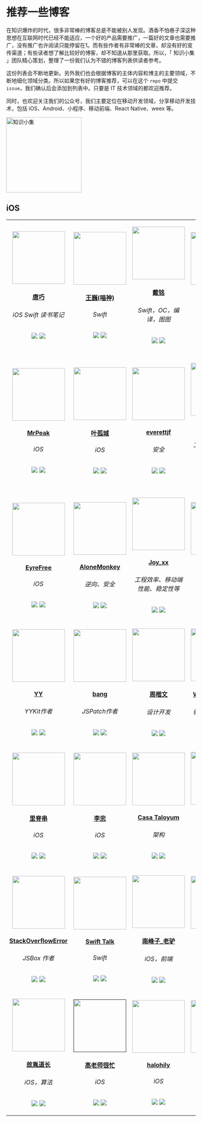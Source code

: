 # 推荐一些博客

在知识爆炸的时代，很多非常棒的博客总是不能被别人发现。酒香不怕巷子深这种思想在互联网时代已经不能适应，一个好的产品需要推广，一篇好的文章也需要推广，没有推广也许阅读只能停留在1。而有些作者有非常棒的文章，却没有好的宣传渠道；有些读者想了解比较好的博客，却不知道从那里获取。所以，「 知识小集 」团队精心策划，整理了一份我们认为不错的博客列表供读者参考。

这份列表会不断地更新。另外我们也会根据博客的主体内容和博主的主要领域，不断地细化领域分类。所以如果您有好的博客推荐，可以在这个 `repo` 中提交 `issue`，我们确认后会添加到列表中。只要是 IT 技术领域的都欢迎推荐。

同时，也欢迎关注我们的公众号，我们主要定位在移动开发领域，分享移动开发技术，包括 iOS、Android、小程序、移动前端、React Native、weex 等。

<img src="https://raw.githubusercontent.com/iOS-Tips/iOS-tech-set/master/images/qrcode.jpg" title="知识小集" width="200"/>

## iOS



<table>

<tr>

<td id='唐巧' style='width:180px'>
<p align='center'><a href='http://blog.devtang.com/'><img src='https://tva4.sinaimg.cn/crop.0.2.1242.1242.180/65dc76a3jw8exkme9y57dj20yi0ymabn.jpg' height='140' width='140'/></a></p>
<h4 align='center'><a href='http://blog.devtang.com/'>唐巧</a></h4>
<h6 align='center'>iOS Swift 读书笔记</h6>
<p align='center'>
<a href='https://weibo.com/tangqiaoboy'><img src='https://github.com/awesome-tips/blogs/blob/master/assets/weibo.png?raw=true' /></a>
<a href='https://github.com/tangqiaoboy'><img src='https://github.com/awesome-tips/blogs/blob/master/assets/github.png?raw=true' /></a>
</p>

<td id='王巍(喵神)' style='width:180px'>
<p align='center'><a href='https://onevcat.com/'><img src='https://tva3.sinaimg.cn/crop.0.0.180.180.180/83bbf18djw1e8qgp5bmzyj2050050aa8.jpg' height='140' width='140'/></a></p>
<h4 align='center'><a href='https://onevcat.com/'>王巍(喵神)</a></h4>
<h6 align='center'>Swift</h6>
<p align='center'>
<a href='https://weibo.com/onevcat'><img src='https://github.com/awesome-tips/blogs/blob/master/assets/weibo.png?raw=true' /></a>
<a href='https://github.com/onevcat'><img src='https://github.com/awesome-tips/blogs/blob/master/assets/github.png?raw=true' /></a>
</p>

<td id='戴铭' style='width:180px'>
<p align='center'><a href='http://t.cn/RSjPCJ6'><img src='http://t.cn/RuP8lEI' height='140' width='140'/></a></p>
<h4 align='center'><a href='http://t.cn/RSjPCJ6'>戴铭</a></h4>
<h6 align='center'>Swift，OC，编译，图图</h6>
<p align='center'>
<a href='http://weibo.com/allstarming'><img src='https://github.com/awesome-tips/blogs/blob/master/assets/weibo.png?raw=true' /></a>
<a href='http://t.cn/RuP8lEx'><img src='https://github.com/awesome-tips/blogs/blob/master/assets/github.png?raw=true' /></a>
</p>

<td id='iOS程序犭袁' style='width:180px'>
<p align='center'><a href='https://www.jianshu.com/u/96a14318a4de'><img src='https://tva1.sinaimg.cn/crop.0.0.511.511.180/64dfd849gw1ep43ip52qlj20e80e840a.jpg' height='140' width='140'/></a></p>
<h4 align='center'><a href='https://www.jianshu.com/u/96a14318a4de'>iOS程序犭袁</a></h4>
<h6 align='center'>iOS</h6>
<p align='center'>
<a href='https://weibo.com/luohanchenyilong'><img src='https://github.com/awesome-tips/blogs/blob/master/assets/weibo.png?raw=true' /></a>
<a href='https://github.com/ChenYilong'><img src='https://github.com/awesome-tips/blogs/blob/master/assets/github.png?raw=true' /></a>
</p>

<td id='折腾范儿_味精' style='width:180px'>
<p align='center'><a href='http://awhisper.github.io/?from=inf&wvr=5&loc=infblog'><img src='https://tvax3.sinaimg.cn/crop.0.0.512.512.180/678c3e91ly8fpc40w5yfjj20e80e8dg5.jpg' height='140' width='140'/></a></p>
<h4 align='center'><a href='http://awhisper.github.io/?from=inf&wvr=5&loc=infblog'>折腾范儿_味精</a></h4>
<h6 align='center'>iOS，大前端</h6>
<p align='center'>
<a href='https://weibo.com/agvicking'><img src='https://github.com/awesome-tips/blogs/blob/master/assets/weibo.png?raw=true' /></a>
<a href='https://github.com/Awhisper'><img src='https://github.com/awesome-tips/blogs/blob/master/assets/github.png?raw=true' /></a>
</p>

</tr>

<tr>

<td id='MrPeak' style='width:180px'>
<p align='center'><a href='http://mrpeak.cn'><img src='https://avatars0.githubusercontent.com/u/5007149?s=400&u=a1d0743e131c5de433fe0007b003b529854bfeb0&v=4' height='140' width='140'/></a></p>
<h4 align='center'><a href='http://mrpeak.cn'>MrPeak</a></h4>
<h6 align='center'>iOS</h6>
<p align='center'>
<a href='https://weibo.com/1993445913/profile'><img src='https://github.com/awesome-tips/blogs/blob/master/assets/weibo.png?raw=true' /></a>
<a href='https://github.com/music4kid'><img src='https://github.com/awesome-tips/blogs/blob/master/assets/github.png?raw=true' /></a>
</p>

<td id='叶孤城' style='width:180px'>
<p align='center'><a href='https://zhuanlan.zhihu.com/zangqilong'><img src='https://tvax4.sinaimg.cn/crop.0.0.1242.1242.180/55c06004ly8fk0tddvcivj20yi0yin0t.jpg' height='140' width='140'/></a></p>
<h4 align='center'><a href='https://zhuanlan.zhihu.com/zangqilong'>叶孤城</a></h4>
<h6 align='center'>iOS</h6>
<p align='center'>
<a href='https://weibo.com/u/1438670852'><img src='https://github.com/awesome-tips/blogs/blob/master/assets/weibo.png?raw=true' /></a>
<a href='https://github.com/Zangqilong'><img src='https://github.com/awesome-tips/blogs/blob/master/assets/github.png?raw=true' /></a>
</p>

<td id='everettjf' style='width:180px'>
<p align='center'><a href='https://everettjf.github.io'><img src='https://everettjf.github.io/images/everettjf.png' height='140' width='140'/></a></p>
<h4 align='center'><a href='https://everettjf.github.io'>everettjf</a></h4>
<h6 align='center'>安全</h6>
<p align='center'>
<a href='https://weibo.com/everettjf'><img src='https://github.com/awesome-tips/blogs/blob/master/assets/weibo.png?raw=true' /></a>
<a href='https://github.com/everettjf'><img src='https://github.com/awesome-tips/blogs/blob/master/assets/github.png?raw=true' /></a>
</p>

<td id='bestswifter' style='width:180px'>
<p align='center'><a href='https://github.com/bestswifter/blog'><img src='https://avatars3.githubusercontent.com/u/8394612' height='140' width='140'/></a></p>
<h4 align='center'><a href='https://github.com/bestswifter/blog'>bestswifter</a></h4>
<h6 align='center'>工程化、全栈、效率</h6>
<p align='center'>
<a href='https://weibo.com/bestswifter'><img src='https://github.com/awesome-tips/blogs/blob/master/assets/weibo.png?raw=true' /></a>
<a href='https://github.com/bestswifter'><img src='https://github.com/awesome-tips/blogs/blob/master/assets/github.png?raw=true' /></a>
</p>

<td id='halfrost' style='width:180px'>
<p align='center'><a href='https://github.com/halfrost/Halfrost-Field'><img src='https://ob6mci30g.qnssl.com/me.jpg' height='140' width='140'/></a></p>
<h4 align='center'><a href='https://github.com/halfrost/Halfrost-Field'>halfrost</a></h4>
<h6 align='center'>iOS，前端，后端，golang，Machine Learning</h6>
<p align='center'>
<a href='https://weibo.com/halfrost'><img src='https://github.com/awesome-tips/blogs/blob/master/assets/weibo.png?raw=true' /></a>
<a href='https://github.com/halfrost'><img src='https://github.com/awesome-tips/blogs/blob/master/assets/github.png?raw=true' /></a>
</p>

</tr>

<tr>

<td id='EyreFree' style='width:180px'>
<p align='center'><a href='https://www.eyrefree.org/'><img src='https://avatars0.githubusercontent.com/u/10757132?s=460&v=4' height='140' width='140'/></a></p>
<h4 align='center'><a href='https://www.eyrefree.org/'>EyreFree</a></h4>
<h6 align='center'>iOS</h6>
<p align='center'>
<a href='https://weibo.com/eyrefree777'><img src='https://github.com/awesome-tips/blogs/blob/master/assets/weibo.png?raw=true' /></a>
<a href='https://github.com/EyreFree'><img src='https://github.com/awesome-tips/blogs/blob/master/assets/github.png?raw=true' /></a>
</p>

<td id='AloneMonkey' style='width:180px'>
<p align='center'><a href='http://www.alonemonkey.com'><img src='https://tva4.sinaimg.cn/crop.0.6.315.315.180/6227738egw1ecj9s3fekaj208t0913yx.jpg' height='140' width='140'/></a></p>
<h4 align='center'><a href='http://www.alonemonkey.com'>AloneMonkey</a></h4>
<h6 align='center'>逆向、安全</h6>
<p align='center'>
<a href='https://weibo.com/xiaoqing28'><img src='https://github.com/awesome-tips/blogs/blob/master/assets/weibo.png?raw=true' /></a>
<a href='https://github.com/AloneMonkey'><img src='https://github.com/awesome-tips/blogs/blob/master/assets/github.png?raw=true' /></a>
</p>

<td id='Joy_xx' style='width:180px'>
<p align='center'><a href='https://juejin.im/user/5656f11760b28da566412f03'><img src='https://upload-images.jianshu.io/upload_images/852671-ea9d77e88a4e7fbc.png?imageMogr2/auto-orient/strip%7CimageView2/2/w/1240' height='140' width='140'/></a></p>
<h4 align='center'><a href='https://juejin.im/user/5656f11760b28da566412f03'>Joy_xx</a></h4>
<h6 align='center'>工程效率、移动端性能、稳定性等</h6>
<p align='center'>
<a href='https://weibo.com/5419850564'><img src='https://github.com/awesome-tips/blogs/blob/master/assets/weibo.png?raw=true' /></a>
<a href='https://github.com/joy0304'><img src='https://github.com/awesome-tips/blogs/blob/master/assets/github.png?raw=true' /></a>
</p>

<td id='没故事的桌同学' style='width:180px'>
<p align='center'><a href='https://www.jianshu.com/u/88a056103c02'><img src='https://tva4.sinaimg.cn/crop.0.0.750.750.180/72d10fc2jw8f8r4qjeggej20ku0kuwew.jpg' height='140' width='140'/></a></p>
<h4 align='center'><a href='https://www.jianshu.com/u/88a056103c02'>没故事的桌同学</a></h4>
<h6 align='center'>iOS</h6>
<p align='center'>
<a href='https://weibo.com/u/1926303682'><img src='https://github.com/awesome-tips/blogs/blob/master/assets/weibo.png?raw=true' /></a>
<a href='https://github.com/lacklock'><img src='https://github.com/awesome-tips/blogs/blob/master/assets/github.png?raw=true' /></a>
</p>

<td id='sunnyxx' style='width:180px'>
<p align='center'><a href='http://blog.sunnyxx.com/'><img src='https://tva2.sinaimg.cn/crop.125.0.263.263.180/51530583jw8enrkkdsb0dj20dw0afjse.jpg' height='140' width='140'/></a></p>
<h4 align='center'><a href='http://blog.sunnyxx.com/'>sunnyxx</a></h4>
<h6 align='center'>非主流iOS程序猿</h6>
<p align='center'>
<a href='https://weibo.com/u/1364395395'><img src='https://github.com/awesome-tips/blogs/blob/master/assets/weibo.png?raw=true' /></a>
<a href='https://github.com/sunnyxx'><img src='https://github.com/awesome-tips/blogs/blob/master/assets/github.png?raw=true' /></a>
</p>

</tr>

<tr>

<td id='YY' style='width:180px'>
<p align='center'><a href='https://blog.ibireme.com/'><img src='https://avatars3.githubusercontent.com/u/839283?s=460&v=4' height='140' width='140'/></a></p>
<h4 align='center'><a href='https://blog.ibireme.com/'>YY</a></h4>
<h6 align='center'>YYKit作者</h6>
<p align='center'>
<a href=''><img src='https://github.com/awesome-tips/blogs/blob/master/assets/weibo.png?raw=true' /></a>
<a href='https://github.com/ibireme'><img src='https://github.com/awesome-tips/blogs/blob/master/assets/github.png?raw=true' /></a>
</p>

<td id='bang' style='width:180px'>
<p align='center'><a href='http://blog.cnbang.net/about/'><img src='https://avatars2.githubusercontent.com/u/329480?s=460&v=4' height='140' width='140'/></a></p>
<h4 align='center'><a href='http://blog.cnbang.net/about/'>bang</a></h4>
<h6 align='center'>JSPatch作者</h6>
<p align='center'>
<a href='https://weibo.com/bang'><img src='https://github.com/awesome-tips/blogs/blob/master/assets/weibo.png?raw=true' /></a>
<a href='https://github.com/bang590'><img src='https://github.com/awesome-tips/blogs/blob/master/assets/github.png?raw=true' /></a>
</p>

<td id='周楷文' style='width:180px'>
<p align='center'><a href='http://zhowkev.in/'><img src='https://tvax1.sinaimg.cn/crop.0.0.1125.1125.180/68c9c44dly8fmyxy9dx39j20v90v93zc.jpg' height='140' width='140'/></a></p>
<h4 align='center'><a href='http://zhowkev.in/'>周楷文</a></h4>
<h6 align='center'>设计开发</h6>
<p align='center'>
<a href='https://weibo.com/kevinzhow'><img src='https://github.com/awesome-tips/blogs/blob/master/assets/weibo.png?raw=true' /></a>
<a href=''><img src='https://github.com/awesome-tips/blogs/blob/master/assets/github.png?raw=true' /></a>
</p>

<td id='WeRead团队博客' style='width:180px'>
<p align='center'><a href='http://wereadteam.github.io/'><img src='https://tva4.sinaimg.cn/crop.0.0.1024.1024.180/006cZPugjw8evlmn1esibj30sg0sg0u3.jpg' height='140' width='140'/></a></p>
<h4 align='center'><a href='http://wereadteam.github.io/'>WeRead团队博客</a></h4>
<h6 align='center'>微信读书团队博客</h6>
<p align='center'>
<a href='none'><img src='https://github.com/awesome-tips/blogs/blob/master/assets/weibo.png?raw=true' /></a>
<a href='none'><img src='https://github.com/awesome-tips/blogs/blob/master/assets/github.png?raw=true' /></a>
</p>

<td id='J_Knight_' style='width:180px'>
<p align='center'><a href='http://t.cn/RuqLczv'><img src='http://t.cn/RuqLc7F' height='140' width='140'/></a></p>
<h4 align='center'><a href='http://t.cn/RuqLczv'>J_Knight_</a></h4>
<h6 align='center'>iOS</h6>
<p align='center'>
<a href='http://t.cn/RuqLc7D'><img src='https://github.com/awesome-tips/blogs/blob/master/assets/weibo.png?raw=true' /></a>
<a href='http://t.cn/RuqLc7e'><img src='https://github.com/awesome-tips/blogs/blob/master/assets/github.png?raw=true' /></a>
</p>

</tr>

<tr>

<td id='里脊串' style='width:180px'>
<p align='center'><a href='http://adad184.com/archives/'><img src='https://tvax2.sinaimg.cn/crop.0.0.512.512.180/7104902cly8fj3zx6zwj6j20e80e8t8x.jpg' height='140' width='140'/></a></p>
<h4 align='center'><a href='http://adad184.com/archives/'>里脊串</a></h4>
<h6 align='center'>iOS</h6>
<p align='center'>
<a href='https://www.weibo.com/ljc1986'><img src='https://github.com/awesome-tips/blogs/blob/master/assets/weibo.png?raw=true' /></a>
<a href='https://github.com/adad184'><img src='https://github.com/awesome-tips/blogs/blob/master/assets/github.png?raw=true' /></a>
</p>

<td id='李忠' style='width:180px'>
<p align='center'><a href='http://limboy.me/'><img src='https://avatars3.githubusercontent.com/u/35974?s=460&v=4' height='140' width='140'/></a></p>
<h4 align='center'><a href='http://limboy.me/'>李忠</a></h4>
<h6 align='center'>iOS</h6>
<p align='center'>
<a href='none'><img src='https://github.com/awesome-tips/blogs/blob/master/assets/weibo.png?raw=true' /></a>
<a href='https://github.com/lzyy'><img src='https://github.com/awesome-tips/blogs/blob/master/assets/github.png?raw=true' /></a>
</p>

<td id='Casa Taloyum' style='width:180px'>
<p align='center'><a href='https://casatwy.com/iOS-Modulization.html'><img src='https://tva2.sinaimg.cn/crop.0.14.750.750.180/71dc54d3jw8f6o7ipr6gij20ku0ln41c.jpg' height='140' width='140'/></a></p>
<h4 align='center'><a href='https://casatwy.com/iOS-Modulization.html'>Casa Taloyum</a></h4>
<h6 align='center'>架构</h6>
<p align='center'>
<a href='https://weibo.com/casatwy'><img src='https://github.com/awesome-tips/blogs/blob/master/assets/weibo.png?raw=true' /></a>
<a href='https://github.com/casatwy'><img src='https://github.com/awesome-tips/blogs/blob/master/assets/github.png?raw=true' /></a>
</p>

<td id='杨萧玉' style='width:180px'>
<p align='center'><a href='http://yulingtianxia.com/'><img src='https://tva1.sinaimg.cn/crop.0.0.640.640.180/642c5793jw8es1tzsl205j20hs0hst9g.jpg' height='140' width='140'/></a></p>
<h4 align='center'><a href='http://yulingtianxia.com/'>杨萧玉</a></h4>
<h6 align='center'>iOS，逆向</h6>
<p align='center'>
<a href='https://weibo.com/yulingtianxia'><img src='https://github.com/awesome-tips/blogs/blob/master/assets/weibo.png?raw=true' /></a>
<a href='https://github.com/yulingtianxia'><img src='https://github.com/awesome-tips/blogs/blob/master/assets/github.png?raw=true' /></a>
</p>

<td id='Draveness' style='width:180px'>
<p align='center'><a href='https://draveness.me/index'><img src='https://tva3.sinaimg.cn/crop.0.0.750.750.180/005AJZTOjw8f37od44xcgj30ku0kujtf.jpg' height='140' width='140'/></a></p>
<h4 align='center'><a href='https://draveness.me/index'>Draveness</a></h4>
<h6 align='center'>RAC, iOS</h6>
<p align='center'>
<a href='https://weibo.com/u/5123574960'><img src='https://github.com/awesome-tips/blogs/blob/master/assets/weibo.png?raw=true' /></a>
<a href=''><img src='https://github.com/awesome-tips/blogs/blob/master/assets/github.png?raw=true' /></a>
</p>

</tr>

<tr>

<td id='StackOverflowError' style='width:180px'>
<p align='center'><a href='https://zhuanlan.zhihu.com/cocoanotes'><img src='https://tva2.sinaimg.cn/crop.0.0.180.180.180/693eeff4jw1e8qgp5bmzyj2050050aa8.jpg' height='140' width='140'/></a></p>
<h4 align='center'><a href='https://zhuanlan.zhihu.com/cocoanotes'>StackOverflowError</a></h4>
<h6 align='center'>JSBox 作者</h6>
<p align='center'>
<a href='https://weibo.com/0x00eeee'><img src='https://github.com/awesome-tips/blogs/blob/master/assets/weibo.png?raw=true' /></a>
<a href='https://github.com/cyanzhong'><img src='https://github.com/awesome-tips/blogs/blob/master/assets/github.png?raw=true' /></a>
</p>

<td id='Swift Talk' style='width:180px'>
<p align='center'><a href='https://talk.objc.io/'><img src='https://github.com/awesome-tips/blogs/blob/master/avatar/swift_talk.png?raw=true' height='140' width='140'/></a></p>
<h4 align='center'><a href='https://talk.objc.io/'>Swift Talk</a></h4>
<h6 align='center'>Swift</h6>
<p align='center'>
<a href=''><img src='https://github.com/awesome-tips/blogs/blob/master/assets/weibo.png?raw=true' /></a>
<a href=''><img src='https://github.com/awesome-tips/blogs/blob/master/assets/github.png?raw=true' /></a>
</p>

<td id='南峰子_老驴' style='width:180px'>
<p align='center'><a href='https://weibo.com/touristdiary'><img src='https://tva1.sinaimg.cn/crop.1.0.1366.1366.180/c5ff030ejw8f5bbc70i61j212011yq80.jpg' height='140' width='140'/></a></p>
<h4 align='center'><a href='https://weibo.com/touristdiary'>南峰子_老驴</a></h4>
<h6 align='center'>iOS，前端</h6>
<p align='center'>
<a href='https://weibo.com/touristdiary'><img src='https://github.com/awesome-tips/blogs/blob/master/assets/weibo.png?raw=true' /></a>
<a href='http://southpeak.github.io/'><img src='https://github.com/awesome-tips/blogs/blob/master/assets/github.png?raw=true' /></a>
</p>

<td id='Lefe_x' style='width:180px'>
<p align='center'><a href='https://github.com/lefex/LefexWork'><img src='https://tva4.sinaimg.cn/crop.8.0.1226.1226.180/006uSOiEjw8f9h4ihstq4j30yi0y2gnq.jpg' height='140' width='140'/></a></p>
<h4 align='center'><a href='https://github.com/lefex/LefexWork'>Lefe_x</a></h4>
<h6 align='center'>iOS，大前端</h6>
<p align='center'>
<a href='https://weibo.com/u/5953150140'><img src='https://github.com/awesome-tips/blogs/blob/master/assets/weibo.png?raw=true' /></a>
<a href='https://github.com/lefex'><img src='https://github.com/awesome-tips/blogs/blob/master/assets/github.png?raw=true' /></a>
</p>

<td id='Vong_HUST' style='width:180px'>
<p align='center'><a href='http://vongloo.me/'><img src='https://tvax3.sinaimg.cn/crop.0.0.667.667.180/ba81ca29ly8fhu4meonedj20ij0ijgmh.jpg' height='140' width='140'/></a></p>
<h4 align='center'><a href='http://vongloo.me/'>Vong_HUST</a></h4>
<h6 align='center'>iOS</h6>
<p align='center'>
<a href='https://weibo.com/VongLo'><img src='https://github.com/awesome-tips/blogs/blob/master/assets/weibo.png?raw=true' /></a>
<a href='https://github.com/wang9262'><img src='https://github.com/awesome-tips/blogs/blob/master/assets/github.png?raw=true' /></a>
</p>

</tr>

<tr>

<td id='故胤道长' style='width:180px'>
<p align='center'><a href='https://www.jianshu.com/u/8d5b91490ca5'><img src='https://tva4.sinaimg.cn/crop.14.0.721.721.180/6cf34ee4jw8f8rdmtzzgmj20ku0k10t5.jpg' height='140' width='140'/></a></p>
<h4 align='center'><a href='https://www.jianshu.com/u/8d5b91490ca5'>故胤道长</a></h4>
<h6 align='center'>iOS，算法</h6>
<p align='center'>
<a href='https://weibo.com/soapyigu'><img src='https://github.com/awesome-tips/blogs/blob/master/assets/weibo.png?raw=true' /></a>
<a href='https://github.com/soapyigu'><img src='https://github.com/awesome-tips/blogs/blob/master/assets/github.png?raw=true' /></a>
</p>

<td id='高老师很忙' style='width:180px'>
<p align='center'><a href=''><img src='https://tva4.sinaimg.cn/crop.0.0.1242.1242.180/5fe18d75jw8evft9qcjh5j20yi0yigo5.jpg' height='140' width='140'/></a></p>
<h4 align='center'><a href=''>高老师很忙</a></h4>
<h6 align='center'>iOS</h6>
<p align='center'>
<a href='https://weibo.com/517082456'><img src='https://github.com/awesome-tips/blogs/blob/master/assets/weibo.png?raw=true' /></a>
<a href='https://github.com/yongyuegao'><img src='https://github.com/awesome-tips/blogs/blob/master/assets/github.png?raw=true' /></a>
</p>

<td id='halohily' style='width:180px'>
<p align='center'><a href='https://halohily.com/'><img src='https://tva4.sinaimg.cn/crop.9.0.493.493.180/d9ec7ffcjw8f8a753z961j20e80dp0t3.jpg' height='140' width='140'/></a></p>
<h4 align='center'><a href='https://halohily.com/'>halohily</a></h4>
<h6 align='center'>iOS</h6>
<p align='center'>
<a href='http://weibo.com/halohily'><img src='https://github.com/awesome-tips/blogs/blob/master/assets/weibo.png?raw=true' /></a>
<a href='https://github.com/halohily'><img src='https://github.com/awesome-tips/blogs/blob/master/assets/github.png?raw=true' /></a>
</p>

<td id='KANGZUBIN' style='width:180px'>
<p align='center'><a href='https://kangzubin.com'><img src='https://tva3.sinaimg.cn/crop.0.0.440.440.180/621b53aejw8ekybg28hxzj20c80c83z0.jpg' height='140' width='140'/></a></p>
<h4 align='center'><a href='https://kangzubin.com'>KANGZUBIN</a></h4>
<h6 align='center'>iOS</h6>
<p align='center'>
<a href='https://weibo.com/kangzubin'><img src='https://github.com/awesome-tips/blogs/blob/master/assets/weibo.png?raw=true' /></a>
<a href='https://github.com/kangzubin'><img src='https://github.com/awesome-tips/blogs/blob/master/assets/github.png?raw=true' /></a>
</p>

</tr>

</table>
